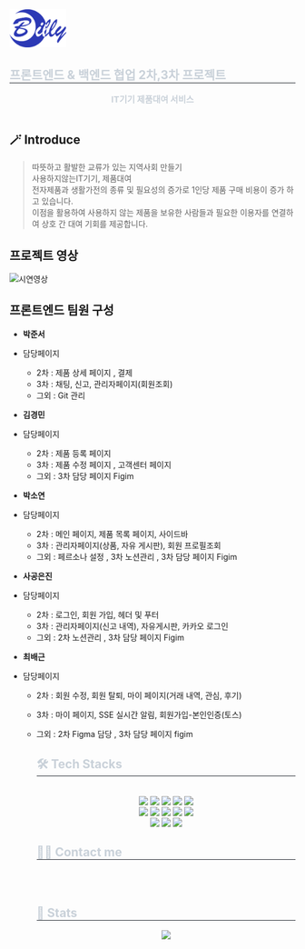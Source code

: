 <div align= "left"> 
    <img src="./public/images/logo.svg" width="100px" >
    <h2 style="border-bottom: 1px solid #21262d; color: #c9d1d9;"> 프론트엔드 & 백엔드 협업 2차,3차 프로젝트 </h2>  
    <div style="font-weight: 700; font-size: 15px; text-align: center; color: #c9d1d9;"> IT기기 제품대여 서비스 </div> 
    <br/>

## 🪄 Introduce

> 따뜻하고 활발한 교류가 있는 지역사회 만들기 <br/>
사용하지않는IT기기, 제품대여 <br/>
전자제품과 생활가전의 종류 및 필요성의 증가로 1인당 제품 구매 비용이 증가 하고 있습니다. <br/>
이점을 활용하여 사용하지 않는 제품을 보유한 사람들과 필요한 이용자를 연결하여 상호 간 대여 기회를 제공합니다.
 
  ## 프로젝트 영상 
![시연영상](https://github.com/devcumulus/Billy/assets/148113369/2d665386-db67-48f4-b9a1-771bf3857a19)




## 프론트엔드 팀원 구성

- **박준서**
- 담당페이지
  * 2차 : 제품 상세 페이지 , 결제
  * 3차 : 채팅, 신고, 관리자페이지(회원조회)
  * 그외 : Git 관리


    

- **김경민**
- 담당페이지
  * 2차 : 제품 등록 페이지
  * 3차 : 제품 수정 페이지 , 고객센터 페이지
  * 그외 : 3차 담당 페이지 Figim

- **박소연**
- 담당페이지
  * 2차 : 메인 페이지, 제품 목록 페이지, 사이드바
  * 3차 : 관리자페이지(상품, 자유 게시판), 회원 프로필조회
  * 그외 : 페르소나 설정 , 3차 노션관리 , 3차 담당 페이지 Figim
 
  

- **사공은진**
- 담당페이지
  * 2차 : 로그인, 회원 가입, 헤더 및 푸터
  * 3차 : 관리자페이지(신고 내역), 자유게시판, 카카오 로그인
  * 그외 : 2차 노션관리 , 3차 담당 페이지 Figim
  
- **최배근**
- 담당페이지
  * 2차 : 회원 수정, 회원 탈퇴, 마이 페이지(거래 내역, 관심, 후기)
  * 3차 : 마이 페이지, SSE 실시간 알림, 회원가입-본인인증(토스)
  * 그외 : 2차 Figma 담당 , 3차 담당 페이지 figim
 

    

    <div align= "left">
    <h2 style="border-bottom: 1px solid #21262d; color: #c9d1d9;"> 🛠️ Tech Stacks </h2> <br> 
    <div style="margin: 0 auto; text-align: center;" align= "center"> <img src="https://img.shields.io/badge/HTML5-E34F26?style=for-the-badge&logo=HTML5&logoColor=white">
          <img src="https://img.shields.io/badge/CSS3-1572B6?style=for-the-badge&logo=CSS3&logoColor=white">
          <img src="https://img.shields.io/badge/Javascript-F7DF1E?style=for-the-badge&logo=Javascript&logoColor=white">
          <img src="https://img.shields.io/badge/React-61DAFB?style=for-the-badge&logo=React&logoColor=white">
          <img src="https://img.shields.io/badge/Sass-CC6699?style=for-the-badge&logo=Sass&logoColor=white">
          <br/><img src="https://img.shields.io/badge/Prettier-F7B93E?style=for-the-badge&logo=Prettier&logoColor=white">
          <img src="https://img.shields.io/badge/Figma-F24E1E?style=for-the-badge&logo=Figma&logoColor=white">
          <img src="https://img.shields.io/badge/Notion-000000?style=for-the-badge&logo=Notion&logoColor=white">
          <img src="https://img.shields.io/badge/Eslint-4B32C3?style=for-the-badge&logo=Eslint&logoColor=white">
          <img src="https://img.shields.io/badge/Git-F05032?style=for-the-badge&logo=Git&logoColor=white">
          <br/><img src="https://img.shields.io/badge/Github-181717?style=for-the-badge&logo=Github&logoColor=white">
          <img src="https://img.shields.io/badge/Slack-4A154B?style=for-the-badge&logo=Slack&logoColor=white">
          <img src="https://img.shields.io/badge/StyledComponents-DB7093?style=for-the-badge&logo=StyledComponents&logoColor=white">
          </div>
    </div>
    <div align= "left">
    <h2 style="border-bottom: 1px solid #21262d; color: #c9d1d9;"> 🧑‍💻 Contact me </h2> <br> 
    <div align= "left">  </div>  <br> 
    <div align= "left">  </div> 
    </div>
    <div align= "left"> 
    <h2 style="border-bottom: 1px solid #21262d; color: #c9d1d9;"> 🏅 Stats </h2> <div align= "center"> <img src="https://github-readme-stats.vercel.app/api?username=devcumulus&bg_color=180,000000,&title_color=000000&text_color=000000"
         />  </div> 
    </div>

